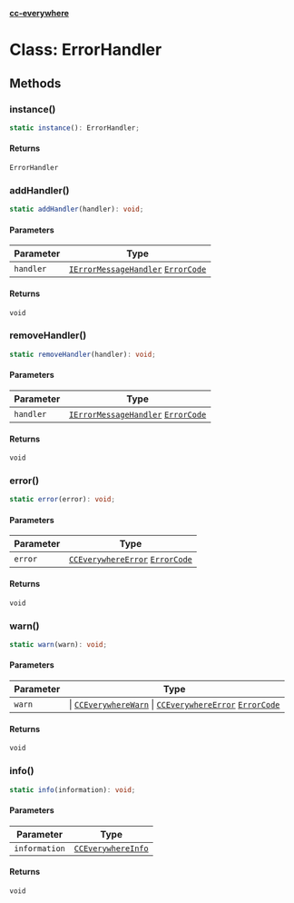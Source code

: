 [**cc-everywhere**](../../../../../index.md)

<HorizontalLine />

# Class: ErrorHandler

## Methods

### instance()

```ts
static instance(): ErrorHandler;
```

#### Returns

`ErrorHandler`

<HorizontalLine />

### addHandler()

```ts
static addHandler(handler): void;
```

#### Parameters

| Parameter | Type |
| ------ | ------ |
| `handler` | [`IErrorMessageHandler`](../../../../../shared/src/error/i-error-message-handler/interfaces/i-error-message-handler.md) [`ErrorCode`](../../error-codes/type-aliases/error-code.md) |

#### Returns

`void`

<HorizontalLine />

### removeHandler()

```ts
static removeHandler(handler): void;
```

#### Parameters

| Parameter | Type |
| ------ | ------ |
| `handler` | [`IErrorMessageHandler`](../../../../../shared/src/error/i-error-message-handler/interfaces/i-error-message-handler.md) [`ErrorCode`](../../error-codes/type-aliases/error-code.md) |

#### Returns

`void`

<HorizontalLine />

### error()

```ts
static error(error): void;
```

#### Parameters

| Parameter | Type |
| ------ | ------ |
| `error` | [`CCEverywhereError`](../../../../../shared/src/error/cc-everywhere-error/classes/cc-everywhere-error.md) [`ErrorCode`](../../error-codes/type-aliases/error-code.md) |

#### Returns

`void`

<HorizontalLine />

### warn()

```ts
static warn(warn): void;
```

#### Parameters

| Parameter | Type |
| ------ | ------ |
| `warn` | \| [`CCEverywhereWarn`](../../../../../shared/src/error/cc-everywhere-error-types/interfaces/cc-everywhere-warn.md) \| [`CCEverywhereError`](../../../../../shared/src/error/cc-everywhere-error/classes/cc-everywhere-error.md) [`ErrorCode`](../../error-codes/type-aliases/error-code.md) |

#### Returns

`void`

<HorizontalLine />

### info()

```ts
static info(information): void;
```

#### Parameters

| Parameter | Type |
| ------ | ------ |
| `information` | [`CCEverywhereInfo`](../../../../../shared/src/error/cc-everywhere-error-types/interfaces/cc-everywhere-info.md) |

#### Returns

`void`
